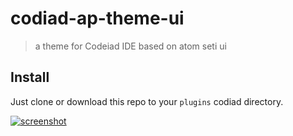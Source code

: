 # codiad-ap-theme-ui

> a theme for Codeiad IDE based on atom seti ui

## Install

Just clone or download this repo to your `plugins` codiad directory.

[![screenshot](http://aparnet.ir/wp-content/uploads/2014/09/codiad-ap-theme-ui.png)](http://aparnet.ir/wp-content/uploads/2014/09/codiad-ap-theme-ui.png)
